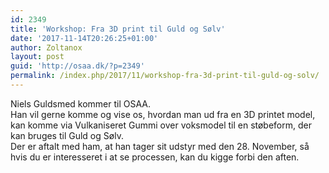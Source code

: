 ```yaml
---
id: 2349
title: 'Workshop: Fra 3D print til Guld og Sølv'
date: '2017-11-14T20:26:25+01:00'
author: Zoltanox
layout: post
guid: 'http://osaa.dk/?p=2349'
permalink: /index.php/2017/11/workshop-fra-3d-print-til-guld-og-solv/
---
```


<div>Niels Guldsmed kommer til OSAA.</div><div>Han vil gerne komme og vise os, hvordan man ud fra en 3D printet model, kan komme via Vulkaniseret Gummi over voksmodel til en støbeform, der kan bruges til Guld og Sølv.</div><div></div><div>Der er aftalt med ham, at han tager sit udstyr med den 28. November, så hvis du er interesseret i at se processen, kan du kigge forbi den aften.</div>